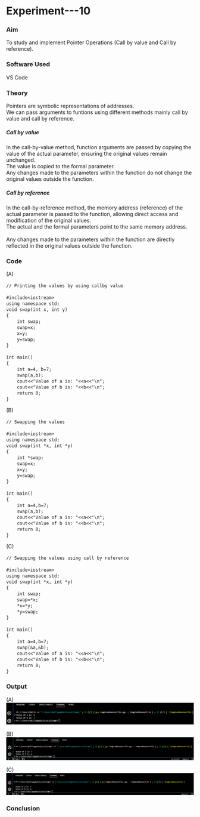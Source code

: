 # Experiment---10 

### Aim  
To study and implement Pointer Operations (Call by value and Call by reference). 

### Software Used 
VS Code 

### Theory 
Pointers are symbolic representations of addresses.  <br> 
We can pass arguments to funtions using different methods mainly call by value and call by reference. <br> 
##### Call by value 
In the call-by-value method, function arguments are passed by copying the value of the actual parameter, ensuring the original values remain unchanged. <br> 
The value is copied to the formal parameter. <br> 
Any changes made to the parameters within the function do not change the original values outside the function. <br> 
##### Call by reference 
In the call-by-reference method, the memory address (reference) of the actual parameter is passed to the function, allowing direct access and modification of the original values. <br> 
The actual and the formal parameters point to the same memory address.  <br>                                                         
Any changes made to the parameters within the function are directly reflected in the original values outside the function. <br> 

### Code 

(A) <br> 
```
// Printing the values by using callby value 

#include<iostream> 
using namespace std; 
void swap(int x, int y) 
{
    int swap;
    swap=x;
    x=y;
    y=swap;
}

int main() 
{
    int a=4, b=7;
    swap(a,b);
    cout<<"Value of a is: "<<a<<"\n";
    cout<<"Value of b is: "<<b<<"\n";
    return 0;
}

```

(B) <br> 
```
// Swapping the values 

#include<iostream> 
using namespace std; 
void swap(int *x, int *y) 
{
    int *swap;
    swap=x;
    x=y;
    y=swap;
}

int main() 
{
    int a=4,b=7;
    swap(a,b);
    cout<<"Value of a is: "<<a<<"\n";
    cout<<"Value of b is: "<<b<<"\n";
    return 0;
} 
```

(C) <br> 
```
// Swapping the values using call by reference  

#include<iostream> 
using namespace std; 
void swap(int *x, int *y) 
{
    int swap;
    swap=*x;
    *x=*y;
    *y=swap;
}

int main() 
{
    int a=4,b=7;
    swap(&a,&b);
    cout<<"Value of a is: "<<a<<"\n";
    cout<<"Value of b is: "<<b<<"\n";
    return 0;
}
```

### Output 

(A) <br> 
![](https://github.com/Shloka-Patel/Experiment---10/blob/main/Output_10A.png) 

(B) <br> 
![](https://github.com/Shloka-Patel/Experiment---10/blob/main/Output_10B.png) 

(C) <br> 
![](https://github.com/Shloka-Patel/Experiment---10/blob/main/Output_10C%20.png) 

### Conclusion 
